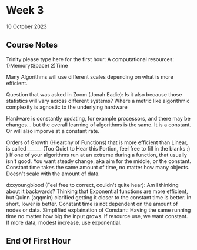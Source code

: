 # Week 3
10 October 2023

## Course Notes
Trinity please type here for the first hour:
A computational resources:
1)Memory(Space) 2)Time

Many Algorithms will use different scales depending on what is more efficient.

Question that was asked in Zoom (Jonah Eadie):
Is it also because those statistics will vary across different systems? Where a metric like algorithmic complexity is agnostic to the underlying hardware

Hardware is constantly updating, for example processors, and there may be changes... but the overall learning of algorithms is the same. It is a constant. Or will also imporve at a constant rate.

Orders of Growth (Hiearchy of Functions) that is more efficient than Linear, is called *______* (Too Quiet to Hear this Portion, feel free to fill in the blanks :) )
If one of your algorithms run at an extreme during a function, that usually isn't good. You want steady change, aka aim for the middle, or the constant.
Constant time takes the same amount of time, no matter how many objects. Doesn't scale with the amount of data.

dxxyoungblood (Feel free to correct, couldn't quite hear): Am I thinking about it backwards? Thinking that Exponential functions are more efficient, but Quinn (aqqmin) clarified getting it closer to the constant time is better. In short, lower is better. Constant time is not dependent on the amount of nodes or data.
Simplified explaination of Constant: Having the same running time no matter how big the input grows. 
If resource use, we want constant.
If more data, modest increase, use exponential.

End Of First Hour
----------------------
